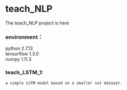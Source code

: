 # teach_NLP
The teach_NLP project is here

### environment：
python                    2.7.13<br>
tensorflow                1.3.0 <br>
numpy                     1.11.3 <br>

### teach_LSTM_1:<br>
	a simple LSTM model based on a smaller sst dataset.

